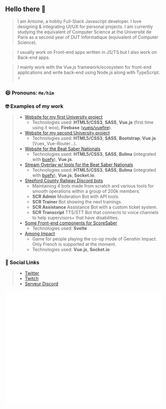 ## Hello there 👋

> I am Antoine, a hobby Full-Stack Javascript developer. I love designing & integrating UI/UX for personal projects. I am currently studying the equivalent of Computer Science at the Université de Paris as a second year of DUT Informatique (equivalent of Computer Science).

> I usually work on Front-end apps written in JS/TS but I also work on Back-end apps.

> I mainly work with the Vue.js framework/ecosystem for front-end applications and write back-end using Node.js along with TypeScript. ⚡

### 😄 Pronouns: ``He/him``

### 🤓 Examples of my work

> - [Website for my first University project](https://pjs1.jiveoff.fr)
>   - Technologies used: **HTML5/CSS3**, **SASS**, **Vue.js** (first time using it woo), **Firebase** ([vuejs/vuefire](https://github.com/vuejs/vuefire)).
> - [Website for my second University project](https://eweb.jiveoff.fr)
>   - Technologies used: **HTML5/CSS3**, **SASS**, **Bootstrap**, **Vue.js** (Vuex, Vue-Router...).
> - [Website for the Beat Saber Nationals](https://beatsabernationals.com)
>   - Technologies used: **HTML5/CSS3**, **SASS**, **Bulma** (integrated with [buefy](https://github.com/buefy/buefy)), **Vue.js**.
> - [Stream Overlay w/ tools for the Beat Saber Nationals](https://www.twitch.tv/bsnationals)
>   - Technologies used: **HTML5/CSS3**, **SASS**, **Bulma** (integrated with [buefy](https://github.com/buefy/buefy)), **Vue.js**, **Socket.io**. 
> - [Stepford County Railway Discord bots](https://discord.gg/scr)
>   - Maintaining 4 bots made from scratch and various tools for smooth operations within a group of 200k members.
>   -   **SCR Admin** Moderation Bot with API tools.
>   -   **SCR Trainer** Bot showing the next trainings.
>   -   **SCR Assistance** Assistance Bot with a custom ticket system.
>   -   **SCR Transcript** TTS/STT Bot that connects to voice channels to help supervisors+ that have disabilities.
> - [Some Front-end components for ScoreSaber](https://scoresaber.com)
>   - Technologies used: **Svelte**
> - [Among Impact](https://among-impact.jiveoff.fr)
>   - Game for people playing the co-op mode of Genshin Impact. Only French is supported at the moment.
>   - Technologies used: **Vue.js**, **Socket.io**

### 💬 Social Links

> - [Twitter](https://twitter.com/JiveOff)
> - [Twitch](https://twitch.tv/jiveoff)
> - [Serveur Discord](https://discord.jiveoff.fr)

![Metrics](https://github.com/JiveOff/JiveOff/raw/main/github-metrics.svg)
